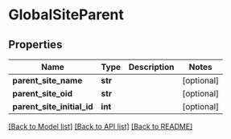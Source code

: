 # GlobalSiteParent

## Properties
Name | Type | Description | Notes
------------ | ------------- | ------------- | -------------
**parent_site_name** | **str** |  | [optional] 
**parent_site_oid** | **str** |  | [optional] 
**parent_site_initial_id** | **int** |  | [optional] 

[[Back to Model list]](../README.md#documentation-for-models) [[Back to API list]](../README.md#documentation-for-api-endpoints) [[Back to README]](../README.md)


